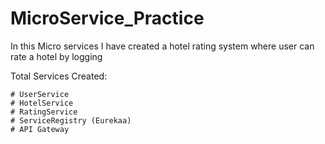 # MicroService_Practice


In this Micro services I have created a hotel rating system where user can rate a hotel by logging

Total Services Created:

    # UserService
    # HotelService
    # RatingService
    # ServiceRegistry (Eurekaa)
    # API Gateway
    
